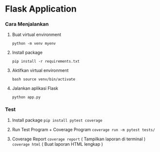 # Flask Application

### Cara Menjalankan

1. Buat virtual environment

   `python -m venv myenv`

2. Install package

   `pip install -r requirements.txt`

3. Aktifkan virtual environment

   `bash source venv/bin/activate`

4. Jalankan aplikasi Flask

   `python app.py`

### Test

1. Install package
   `pip install pytest coverage`

2. Run Test Program + Coverage Program
   `coverage run -m pytest tests/`

3. Coverage Report
   `coverage report` ( Tampilkan laporan di terminal )
   `coverage html` ( Buat laporan HTML lengkap )
